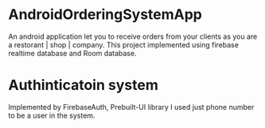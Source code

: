 # AndroidOrderingSystemApp
An android application let you to receive orders from your clients as you are a restorant | shop | company. This project implemented using firebase realtime database and Room database.

# Authinticatoin system
Implemented by FirebaseAuth, Prebuilt-UI library
I used just phone number to be a user in the system.

